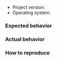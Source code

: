 <!--

Thanks for opening an issue! A few things to keep in mind:

- If you have a question or need general advice, please use the forum (lien) or the chat (lien Gitter).
- The issue tracker is only for bugs and feature requests.
- Before reporting a bug, please try to reproduce your issue.
-->

* Project version:
* Operating system:

### Expected behavior

<!-- What do you think should happen? -->

### Actual behavior

<!-- What actually happens? -->

### How to reproduce

<!-- Steps to reproduce your issue

Your best chance of getting this bug looked at quickly is to provide complete information about your issue.

Issues with no activity after 45 will be closed automatically.

-->
